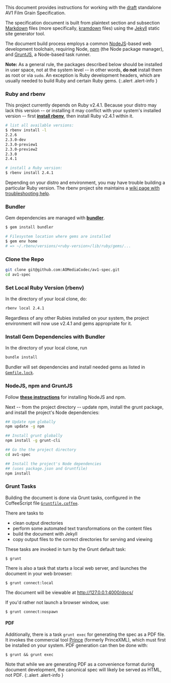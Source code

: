 
This document provides instructions for working with the [draft] standalone AV1 Film Grain Specification.

The specification document is built from plaintext section and subsection
[Markdown] files (more specifically, [kramdown] files) using the [Jekyll] static
site generator tool.

The document build process employs a common [NodeJS]-based web development
toolchain, requiring Node, [npm] (the Node package manager), and [GruntJS], a Node-based task runner.

**Note:** As a general rule, the packages described below should be installed
in user space, not at the system level -- in other words, **do not** install
them as root or via `sudo`. An exception is Ruby development headers, which are
usually needed to build Ruby and certain Ruby gems.
{:.alert .alert-info }


### Ruby and rbenv

This project currently depends on Ruby v2.4.1. Because your distro may lack this
version -- or installing it may conflict with your system's installed version --
first **[install rbenv]**, then install Ruby v2.4.1 within it.

~~~~~ bash
# list all available versions:
$ rbenv install -l
2.2.6
2.3.0-dev
2.3.0-preview1
2.3.0-preview2
2.3.0
2.4.1

# install a Ruby version:
$ rbenv install 2.4.1
~~~~~

Depending on your distro and environment, you may have trouble building a
particular Ruby version. The rbenv project site maintains a
[wiki page with troubleshooting help](https://github.com/rbenv/ruby-build/wiki).


### Bundler

Gem dependencies are managed with **[bundler]**.

~~~~~ bash
$ gem install bundler

# Filesystem location where gems are installed
$ gem env home
# => ~/.rbenv/versions/<ruby-version>/lib/ruby/gems/...
~~~~~


### Clone the Repo

~~~~~ bash
git clone git@github.com:AOMediaCodec/av1-spec.git
cd av1-spec
~~~~~


### Set Local Ruby Version (rbenv)

In the directory of your local clone, do:

~~~~~ bash
rbenv local 2.4.1
~~~~~

Regardless of any other Rubies installed on your system, the project environment
will now use v2.4.1 and gems appropriate for it.


### Install Gem Dependencies with Bundler

In the directory of your local clone, run

~~~~~ bash
bundle install
~~~~~

Bundler will set dependencies and install needed gems as listed in
[`Gemfile.lock`].


### NodeJS, npm and GruntJS

Follow **[these instructions]** for installing NodeJS and npm.

Next -- from the project directory -- update npm, install the grunt package,
and install the project's Node dependencies:

~~~~~ bash
## Update npm globally
npm update -g npm

## Install grunt globally
npm install -g grunt-cli

## Go the the project directory
cd av1-spec

## Install the project's Node dependencies
## (uses package.json and Gruntfile)
npm install
~~~~~


### Grunt Tasks

Building the document is done via Grunt tasks, configured in the CoffeeScript
file [`Gruntfile.coffee`].

There are tasks to

  * clean output directories
  * perform some automated text transformations on the content files
  * build the document with Jekyll
  * copy output files to the correct directories for serving and viewing

These tasks are invoked in turn by the Grunt default task:

~~~~~
$ grunt
~~~~~

There is also a task that starts a local web server, and launches the document
in your web browser:

~~~~~
$ grunt connect:local
~~~~~

The document will be viewable at <http://127.0.0.1:4000/docs/>

If you'd rather not launch a browser window, use:

~~~~~
$ grunt connect:nospawn
~~~~~


#### PDF

Additionally, there is a task `grunt exec` for generating the spec as a PDF
file. It invokes the commercial tool [Prince] (formerly PrinceXML), which must
first be installed on your system. PDF generation can then be done with:

~~~~~
$ grunt && grunt exec
~~~~~

Note that while we are generating PDF as a convenience format during document
development, the canonical spec will likely be served as HTML, not PDF.
{:.alert .alert-info }


[draft]: https://aomediacodec.github.io/av1-FilmGrain/
[Markdown]: https://daringfireball.net/projects/markdown/
[kramdown]: https://kramdown.gettalong.org/
[Jekyll]: https://jekyllrb.com/
[rbenv]: https://github.com/rbenv/rbenv
[bundler]: http://bundler.io/
[install rbenv]: https://github.com/rbenv/rbenv#installation
[GruntJS]: https://gruntjs.com/
[NodeJS]: https://nodejs.org/
[npm]: https://www.npmjs.org/
[`Gemfile.lock`]: https://github.com/AOMediaCodec/av1-FilmGrain/blob/master/Gemfile.lock
[these instructions]: https://www.taniarascia.com/how-to-install-and-use-node-js-and-npm-mac-and-windows/
[`Gruntfile.coffee`]: https://github.com/AOMediaCodec/av1-FilmGrain/blob/master/Gruntfile.coffee
[Prince]: https://www.princexml.com/
